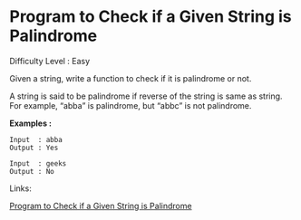 # Program to Check if a Given String is Palindrome

Difficulty Level : Easy

Given a string, write a function to check if it is palindrome or not. 

A string is said to be palindrome if reverse of the string is same as string. For example, “abba” is palindrome, but “abbc” is not palindrome.

**Examples :**

```
Input  : abba
Output : Yes

Input  : geeks
Output : No
```

Links:

[Program to Check if a Given String is Palindrome](https://www.geeksforgeeks.org/c-program-check-given-string-palindrome/)
